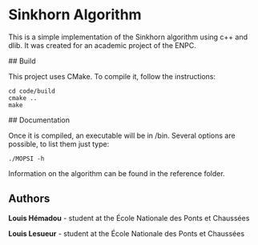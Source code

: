 # Sinkhorn Algorithm
This is a simple implementation of the Sinkhorn algorithm using c++ and dlib. It was created for an academic project of the ENPC.

## Build

This project uses CMake. To compile it, follow the instructions:

```
cd code/build
cmake ..
make
```
## Documentation

Once it is compiled, an executable will be in /bin.
Several options are possible, to list them just type:

```
./MOPSI -h
```

Information on the algorithm can be found in the reference folder.


## Authors

**Louis Hémadou** - student at the École Nationale des Ponts et Chaussées

**Louis Lesueur** - student at the École Nationale des Ponts et Chaussées
